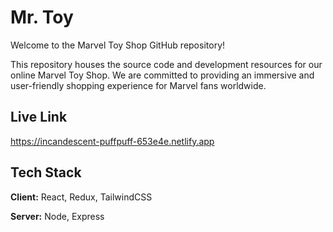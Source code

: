
# Mr. Toy

Welcome to the Marvel Toy Shop GitHub repository!

This repository houses the source code and development resources for our online Marvel Toy Shop. We are committed to providing an immersive and user-friendly shopping experience for Marvel fans worldwide.

## Live Link

https://incandescent-puffpuff-653e4e.netlify.app

## Tech Stack

**Client:** React, Redux, TailwindCSS

**Server:** Node, Express

